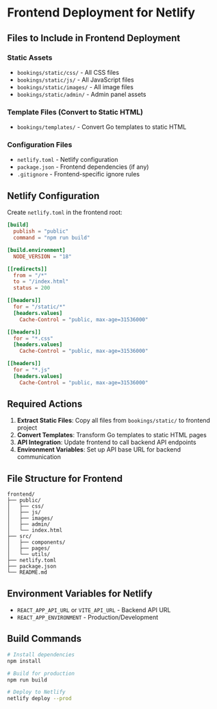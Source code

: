 # Frontend Deployment for Netlify

## Files to Include in Frontend Deployment

### Static Assets
- `bookings/static/css/` - All CSS files
- `bookings/static/js/` - All JavaScript files  
- `bookings/static/images/` - All image files
- `bookings/static/admin/` - Admin panel assets

### Template Files (Convert to Static HTML)
- `bookings/templates/` - Convert Go templates to static HTML

### Configuration Files
- `netlify.toml` - Netlify configuration
- `package.json` - Frontend dependencies (if any)
- `.gitignore` - Frontend-specific ignore rules

## Netlify Configuration

Create `netlify.toml` in the frontend root:
```toml
[build]
  publish = "public"
  command = "npm run build"

[build.environment]
  NODE_VERSION = "18"

[[redirects]]
  from = "/*"
  to = "/index.html"
  status = 200

[[headers]]
  for = "/static/*"
  [headers.values]
    Cache-Control = "public, max-age=31536000"

[[headers]]
  for = "*.css"
  [headers.values]
    Cache-Control = "public, max-age=31536000"

[[headers]]
  for = "*.js"
  [headers.values]
    Cache-Control = "public, max-age=31536000"
```

## Required Actions

1. **Extract Static Files**: Copy all files from `bookings/static/` to frontend project
2. **Convert Templates**: Transform Go templates to static HTML pages
3. **API Integration**: Update frontend to call backend API endpoints
4. **Environment Variables**: Set up API base URL for backend communication

## File Structure for Frontend
```
frontend/
├── public/
│   ├── css/
│   ├── js/
│   ├── images/
│   ├── admin/
│   └── index.html
├── src/
│   ├── components/
│   ├── pages/
│   └── utils/
├── netlify.toml
├── package.json
└── README.md
```

## Environment Variables for Netlify
- `REACT_APP_API_URL` or `VITE_API_URL` - Backend API URL
- `REACT_APP_ENVIRONMENT` - Production/Development

## Build Commands
```bash
# Install dependencies
npm install

# Build for production
npm run build

# Deploy to Netlify
netlify deploy --prod
``` 